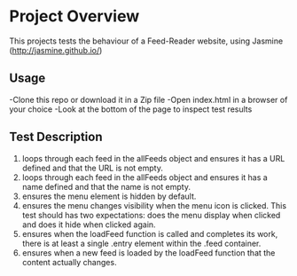 # Project Overview

This projects tests the behaviour of a Feed-Reader website, using Jasmine (http://jasmine.github.io/)


## Usage

-Clone this repo or download it in a Zip file
-Open index.html in a browser of your choice
-Look at the bottom of the page to inspect test results

## Test Description

1) loops through each feed in the allFeeds object and ensures it has a URL defined and that the URL is not empty.
2) loops through each feed in the allFeeds object and ensures it has a name defined and that the name is not empty.
3) ensures the menu element is hidden by default.
4) ensures the menu changes visibility when the menu icon is clicked. This test should has two expectations: does the menu display when clicked and does it hide when clicked again.
5) ensures when the loadFeed function is called and completes its work, there is at least a single .entry element within the .feed container.
6) ensures when a new feed is loaded by the loadFeed function that the content actually changes.
